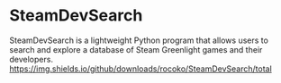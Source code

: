 # SteamDevSearch
SteamDevSearch is a lightweight Python program that allows users to search and explore a database of Steam Greenlight games and their developers. 
https://img.shields.io/github/downloads/rocoko/SteamDevSearch/total
